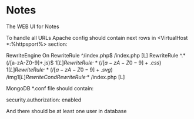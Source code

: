 # Notes
The WEB UI for Notes


To handle all URLs Apache config should contain next rows in <VirtualHost *:%httpsport%> section:

RewriteEngine On
RewriteRule ^/index.php$ /index.php [L]
RewriteRule ^.*(/[a-zA-Z0-9]+.js)$ $1 [L]
RewriteRule ^.*(/[a-zA-Z0-9]+.css)$ $1 [L]
RewriteRule ^.*(/[a-zA-Z0-9]+.svg)$ /img$1 [L]
RewriteCond %{REQUEST_URI} !=/index.php
RewriteRule ^.*$ /index.php [L]

MongoDB *.conf file should contain:

security.authorization: enabled

And there should be at least one user in database